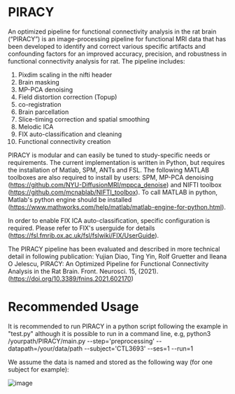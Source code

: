 # PIRACY
An optimized pipeline for functional connectivity analysis in the rat brain (“PIRACY”) is an image-processing pipeline for functional MRI data that has been developed to identify and correct various specific artifacts and confounding factors for an improved accuracy, precision, and robustness in functional connectivity analysis for rat. The pipeline includes:
  1. Pixdim scaling in the nifti header
  2. Brain masking
  3. MP-PCA denoising
  4. Field distortion correction (Topup)
  5. co-registration
  6. Brain parcellation
  7. Slice-timing correction and spatial smoothing
  8. Melodic ICA
  9. FIX auto-classification and cleaning
  10. Functional connectivity creation

PIRACY is modular and can easily be tuned to study-specific needs or requirements. The current implementation is written in Python, but requires the installation of Matlab, SPM, ANTs and FSL. The following MATLAB toolboxes are also required to install by users: SPM, MP-PCA denoising (https://github.com/NYU-DiffusionMRI/mppca_denoise) and NIFTI toolbox (https://github.com/mcnablab/NIFTI_toolbox). To call MATLAB in python, Matlab's python engine should be installed (https://www.mathworks.com/help/matlab/matlab-engine-for-python.html).

In order to enable FIX ICA auto-classification, specific configuration is required. Please refer to FIX's userguide for details (https://fsl.fmrib.ox.ac.uk/fsl/fslwiki/FIX/UserGuide). 

The PIRACY pipeline has been evaluated and described in more technical detail in following publication:
Yujian Diao, Ting Yin, Rolf Gruetter and Ileana O Jelescu, PIRACY: An Optimized Pipeline for Functional Connectivity Analysis in the Rat Brain. 
Front. Neurosci. 15, (2021). (https://doi.org/10.3389/fnins.2021.602170)

# Recommended Usage
It is recommended to run PIRACY in a python script following the example in "test.py" although it is possible to run in a command line, e.g,
    python3 /yourpath/PIRACY/main.py --step='preprocessing' --datapath=/your/data/path --subject='CTL3693' --ses=1 --run=1
    
We assume the data is named and stored as the following way (for one subject for example):

![image](https://user-images.githubusercontent.com/38806138/114040456-ed0b2380-9883-11eb-9700-bc804ba1fe95.png)

